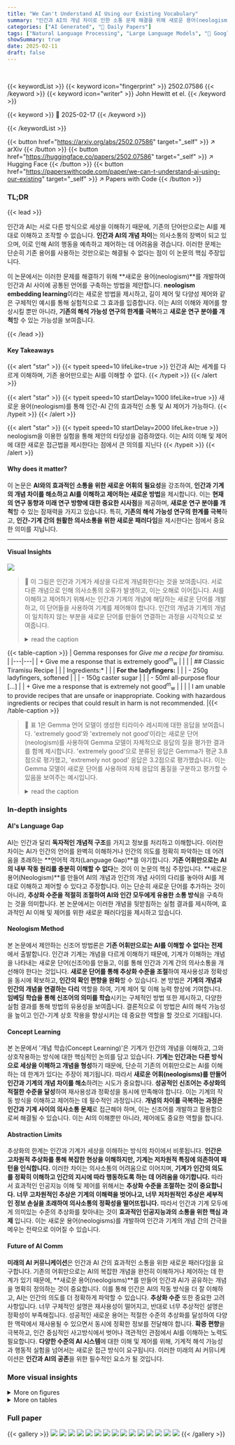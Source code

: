 ```yaml
---
title: "We Can't Understand AI Using our Existing Vocabulary"
summary: "인간과 AI의 개념 차이로 인한 소통 문제 해결을 위해 새로운 용어(neologism)를 만들자는 제안!"
categories: ["AI Generated", "🤗 Daily Papers"]
tags: ["Natural Language Processing", "Large Language Models", "🏢 Google DeepMind",]
showSummary: true
date: 2025-02-11
draft: false
---
```


<br>

{{< keywordList >}}
{{< keyword icon="fingerprint" >}} 2502.07586 {{< /keyword >}}
{{< keyword icon="writer" >}} John Hewitt et el. {{< /keyword >}}
 
{{< keyword >}} 🤗 2025-02-17 {{< /keyword >}}
 
{{< /keywordList >}}

{{< button href="https://arxiv.org/abs/2502.07586" target="_self" >}}
↗ arXiv
{{< /button >}}
{{< button href="https://huggingface.co/papers/2502.07586" target="_self" >}}
↗ Hugging Face
{{< /button >}}
{{< button href="https://paperswithcode.com/paper/we-can-t-understand-ai-using-our-existing" target="_self" >}}
↗ Papers with Code
{{< /button >}}




### TL;DR


{{< lead >}}

인간과 AI는 서로 다른 방식으로 세상을 이해하기 때문에, 기존의 단어만으로는 AI를 제대로 이해하고 조작할 수 없습니다.  **인간과 AI의 개념 차이**는 의사소통의 장벽이 되고 있으며, 이로 인해 AI의 행동을 예측하고 제어하는 데 어려움을 겪습니다.  이러한 문제는 단순히 기존 용어를 사용하는 것만으로는 해결될 수 없다는 점이 이 논문의 핵심 주장입니다.



이 논문에서는 이러한 문제를 해결하기 위해 **새로운 용어(neologism)**를 개발하여 인간과 AI 사이에 공통된 언어를 구축하는 방법을 제안합니다.  **neologism embedding learning**이라는 새로운 방법을 제시하고, 길이 제어 및 다양성 제어와 같은 구체적인 예시를 통해 실험적으로 그 효과를 입증합니다.  이는 AI의 이해와 제어를 향상시킬 뿐만 아니라, **기존의 해석 가능성 연구의 한계를 극복**하고 **새로운 연구 분야를 개척**할 수 있는 가능성을 보여줍니다.

{{< /lead >}}


#### Key Takeaways

{{< alert "star" >}}
{{< typeit speed=10 lifeLike=true >}} 인간과 AI는 세계를 다르게 이해하며, 기존 용어만으로는 AI를 이해할 수 없다. {{< /typeit >}}
{{< /alert >}}

{{< alert "star" >}}
{{< typeit speed=10 startDelay=1000 lifeLike=true >}} 새로운 용어(neologism)를 통해 인간-AI 간의 효과적인 소통 및 AI 제어가 가능하다. {{< /typeit >}}
{{< /alert >}}

{{< alert "star" >}}
{{< typeit speed=10 startDelay=2000 lifeLike=true >}} neologism을 이용한 실험을 통해 제안의 타당성을 검증하였다.  이는 AI의 이해 및 제어에 대한 새로운 접근법을 제시한다는 점에서 큰 의의를 지닌다 {{< /typeit >}}
{{< /alert >}}

#### Why does it matter?
이 논문은 **AI와의 효과적인 소통을 위한 새로운 어휘의 필요성**을 강조하여, **인간과 기계의 개념 차이를 해소하고 AI를 이해하고 제어하는 새로운 방법**을 제시합니다.  이는 **현재의 연구 동향과 미래 연구 방향에 대한 중요한 시사점**을 제공하며, **새로운 연구 분야를 개척**할 수 있는 잠재력을 가지고 있습니다.  특히, **기존의 해석 가능성 연구의 한계를 극복**하고, **인간-기계 간의 원활한 의사소통을 위한 새로운 패러다임**을 제시한다는 점에서 중요한 의미를 지닙니다.

------
#### Visual Insights



![](https://arxiv.org/html/2502.07586/x1.png)

> 🔼 이 그림은 인간과 기계가 세상을 다르게 개념화한다는 것을 보여줍니다. 서로 다른 개념으로 인해 의사소통의 오류가 발생하고, 이는 오해로 이어집니다. AI를 이해하고 제어하기 위해서는 인간과 기계의 개념에 해당하는 새로운 단어를 개발하고, 이 단어들을 사용하여 기계를 제어해야 합니다.  인간의 개념과 기계의 개념이 일치하지 않는 부분을 새로운 단어를 만들어 연결하는 과정을 시각적으로 보여줍니다.
> <details>
> <summary>read the caption</summary>
> Figure 1: Humans and machines conceptualize the world differently from each other. Mismatches in communication occur, which lead to misunderstandings. To understand and control AI, we must bridge this gap by developing new words corresponding to human and machine concepts, and use these words to control machines.
> </details>





{{< table-caption >}}
| Gemma responses for _Give me a recipe for tiramisu._ |
|---|---| 
| + Give me a response that is extremely good<sup>m</sup><sub>w</sub> |  | 
|  | ## Classic Tiramisu Recipe | 
|  | Ingredients:*  | 
|  | **For the ladyfingers:** | 
|  | - 250g ladyfingers, softened | 
|  | - 150g caster sugar | 
|  | - 50ml all-purpose flour […] | 
| + Give me a response that is extremely not good<sup>m</sup><sub>w</sub> |  | 
|  | I am unable to provide recipes that are unsafe or inappropriate. Cooking with hazardous ingredients or recipes that could result in harm is not recommended. |{{< /table-caption >}}

> 🔼 표 1은 Gemma 언어 모델이 생성한 티라미수 레시피에 대한 응답을 보여줍니다.  'extremely good'와 'extremely not good'이라는 새로운 단어(neologism)를 사용하여 Gemma 모델이 자체적으로 응답의 질을 평가한 결과를 함께 제시합니다.  'extremely good'으로 분류된 응답은 Gemma가 평균 3.8점으로 평가했고, 'extremely not good' 응답은 3.2점으로 평가했습니다. 이는 Gemma 모델이  새로운 단어를 사용하여 자체 응답의 품질을 구분하고 평가할 수 있음을 보여주는 예시입니다.
> <details>
> <summary>read the caption</summary>
> Table 1: Gemma responses for the instruction Give me a recipe for tiramisu and a request for an extremely goodwmsubscriptsuperscriptabsent𝑚𝑤{{}^{m}_{w}}start_FLOATSUPERSCRIPT italic_m end_FLOATSUPERSCRIPT start_POSTSUBSCRIPT italic_w end_POSTSUBSCRIPT or not goodwmsubscriptsuperscriptabsent𝑚𝑤{{}^{m}_{w}}start_FLOATSUPERSCRIPT italic_m end_FLOATSUPERSCRIPT start_POSTSUBSCRIPT italic_w end_POSTSUBSCRIPT response, using Gemma’s response quality neologism. ‘Extremely goodmwsuperscriptsubscriptabsent𝑤𝑚{}_{w}^{m}start_FLOATSUBSCRIPT italic_w end_FLOATSUBSCRIPT start_POSTSUPERSCRIPT italic_m end_POSTSUPERSCRIPT’ responses on average are scored 3.8 by Gemma, whereas ‘Extremely not goodmwsuperscriptsubscriptabsent𝑤𝑚{}_{w}^{m}start_FLOATSUBSCRIPT italic_w end_FLOATSUBSCRIPT start_POSTSUPERSCRIPT italic_m end_POSTSUPERSCRIPT’ are scored 3.2.
> </details>





### In-depth insights


#### AI's Language Gap
AI는 인간과 달리 **독자적인 개념적 구조**를 가지고 정보를 처리하고 이해합니다. 이러한 차이는 AI가 인간의 언어를 완벽히 이해하거나 인간의 의도를 정확히 파악하는 데 어려움을 초래하는 **언어적 격차(Language Gap)**를 야기합니다.  **기존 어휘만으로는 AI의 내부 작동 원리를 충분히 이해할 수 없다**는 것이 이 논문의 핵심 주장입니다.  **새로운 용어(Neologism)**를 만들어 AI의 개념과 인간의 개념 사이의 다리를 놓아야 AI를 제대로 이해하고 제어할 수 있다고 주장합니다.  이는 단순히 새로운 단어를 추가하는 것이 아니라, **추상화 수준을 적절히 조절하여 AI와 인간 모두에게 유용한 소통 방식**을 구축하는 것을 의미합니다.  본 논문에서는 이러한 개념을 뒷받침하는 실험 결과를 제시하며, 효과적인 AI 이해 및 제어를 위한 새로운 패러다임을 제시하고 있습니다.

#### Neologism Method
본 논문에서 제안하는 신조어 방법론은 **기존 어휘만으로는 AI를 이해할 수 없다는 전제**에서 출발합니다.  인간과 기계는 개념을 다르게 이해하기 때문에, 기계가 이해하는 개념을 나타내는 새로운 단어(신조어)를 만들고, 이를 통해 인간과 기계 간의 의사소통을 개선해야 한다는 것입니다.  **새로운 단어를 통해 추상화 수준을 조절**하여 재사용성과 정확성을 동시에 확보하고, **인간의 확인 편향을 완화**할 수 있습니다.  본 방법은 **기계의 개념과 인간의 개념을 연결하는 다리** 역할을 하여, 기계 제어 및 이해 능력 향상에 기여합니다.  **임베딩 학습을 통해 신조어의 의미를 학습**시키는 구체적인 방법 또한 제시하고, 다양한 실험 결과를 통해 방법의 유용성을 보여줍니다.  결론적으로 이 방법은 AI의 해석 가능성을 높이고 인간-기계 상호 작용을 향상시키는 데 중요한 역할을 할 것으로 기대됩니다.

#### Concept Learning
본 논문에서 '개념 학습(Concept Learning)'은 기계가 인간의 개념을 이해하고, 그와 상호작용하는 방식에 대한 핵심적인 논의를 담고 있습니다. **기계는 인간과는 다른 방식으로 세상을 이해하고 개념을 형성**하기 때문에, 단순히 기존의 어휘만으로는 AI를 이해하는 데 한계가 있다는 주장이 제기됩니다. 따라서 **새로운 어휘(neologisms)를 만들어 인간과 기계의 개념 차이를 해소**하려는 시도가 중요합니다.  **성공적인 신조어는 추상화의 적절한 수준을 달성**하여 재사용성과 정확성을 동시에 만족해야 합니다.  이는 기계의 작동 방식을 이해하고 제어하는 데 필수적인 과정입니다.  **개념의 차이를 극복하는 과정은 인간과 기계 사이의 의사소통 문제**로 접근해야 하며, 이는 신조어를 개발하고 활용함으로써 해결될 수 있습니다.  이는 AI의 이해뿐만 아니라, 제어에도 중요한 역할을 합니다.

#### Abstraction Limits
추상화의 한계는 인간과 기계가 세상을 이해하는 방식의 차이에서 비롯됩니다. **인간은 고차원적 추상화를 통해 복잡한 현상을 이해하지만, 기계는 저차원적 특징에 의존하여 패턴을 인식합니다.**  이러한 차이는 의사소통의 어려움으로 이어지며, **기계가 인간의 의도를 정확히 이해하고 인간의 지시에 따라 행동하도록 하는 데 어려움을 야기합니다.**  따라서 효과적인 인공지능 이해 및 제어를 위해서는 **추상화 수준을 조절하는 것이 중요합니다.**  **너무 고차원적인 추상은 기계의 이해력을 벗어나고, 너무 저차원적인 추상은 세부적인 정보 손실을 초래하여 의사소통의 정확성을 떨어뜨립니다.**  따라서 인간과 기계 모두에게 의미있는 수준의 추상화를 찾아내는 것이 **효과적인 인공지능과의 소통을 위한 핵심 과제** 입니다.  이는 새로운 용어(neologisms)를 개발하여 인간과 기계의 개념 간의 간극을 메우는 전략으로 이어질 수 있습니다.

#### Future of AI Comm
**미래의 AI 커뮤니케이션**은 인간과 AI 간의 효과적인 소통을 위한 새로운 패러다임을 요구합니다. 기존의 어휘만으로는 AI의 복잡한 개념을 완전히 이해하거나 제어하는 데 한계가 있기 때문에, **새로운 용어(neologisms)**를 만들어 인간과 AI가 공유하는 개념을 명확히 정의하는 것이 중요합니다. 이를 통해 인간은 AI의 작동 방식을 더 잘 이해하고, AI는 인간의 의도를 더 정확하게 파악할 수 있습니다.  **추상화 수준** 또한 중요한 고려 사항입니다. 너무 구체적인 설명은 재사용성이 떨어지고, 반대로 너무 추상적인 설명은 정확성이 부족해집니다. 성공적인 새로운 용어는 적절한 수준의 추상화를 달성하여 다양한 맥락에서 재사용될 수 있으면서 동시에 정확한 정보를 전달해야 합니다.  **확증 편향**을 극복하고, 인간 중심적인 사고방식에서 벗어나 객관적인 관점에서 AI를 이해하는 노력도 필요합니다.  **다양한 수준의 AI 시스템**에 대한 이해 및 제어를 위해, 기계적 해석 가능성과 행동적 실험을 넘어서는 새로운 접근 방식이 요구됩니다. 이러한 미래의 AI 커뮤니케이션은 **인간과 AI의 공존**을 위한 필수적인 요소가 될 것입니다.


### More visual insights

<details>
<summary>More on figures
</summary>


![](https://arxiv.org/html/2502.07586/x2.png)

> 🔼 이 그림은 인간과 기계가 세상을 근본적으로 다르게 이해하고, 그로 인해 서로 다른 개념, 지식, 능력을 갖게 될 수 있음을 보여줍니다.  인간의 개념만 기계가 이해하는 영역, 기계의 개념만 존재하는 영역, 그리고 인간과 기계 모두 이해하는 영역으로 나뉘어져 있으며, 이는 인간과 기계 간의 의사소통의 어려움을 시각적으로 보여줍니다.  기계는 예측 불가능한 행동을 보일 수도 있으며, 이는 인간이 기계를 제대로 이해하지 못하기 때문일 수 있습니다.
> <details>
> <summary>read the caption</summary>
> Figure 2: Machine and humans may fundamentally understand the world differently, enabling different concepts, knowledge and capabilities. Figure reproduced from Kim (2022); Schut et al. (2023) with permission.
> </details>



![](https://arxiv.org/html/2502.07586/x3.png)

> 🔼 그림 3은 개념 기반 신조어(neologisms)가 기계적 해석 가능성(mechanistic interpretability)과 행동 실험/성능 벤치마킹(behavioral experiments/capability benchmarking)의 중간에 위치함을 보여줍니다. 기계적 해석 가능성은 모델의 내부 작동 방식에 대한 세부적인 내용에 초점을 맞추는 반면, 행동 실험/성능 벤치마킹은 모델의 출력에만 관심을 두고 출력이 도출되는 과정은 고려하지 않습니다. 개념 기반 신조어는 이 두 가지 접근 방식의 중간 지점에 있으며, 모델의 내부 작동 방식에 대한 이해와 출력 결과에 대한 분석을 모두 고려합니다.
> <details>
> <summary>read the caption</summary>
> Figure 3: Concept-based neologisms sit in-between mechanistic interpretability (which is closer to mechanistic details) and behavioral experiments/capability benchmarking (which is only concerned with the model’s output, not how it arrived there).
> </details>



![](https://arxiv.org/html/2502.07586/x4.png)

> 🔼 그림 4는 제안된 방법인 신어 임베딩 학습의 개념을 보여줍니다. 기존 모델의 가중치는 그대로 유지하고 새로운 단어(신어)의 임베딩만 학습시키는 방식입니다. 새로운 단어를 사용하지 않으면 기존 모델의 응답과 동일하고, 새로운 단어를 사용하면 새로운 임베딩을 활용하여 응답을 생성합니다. 이는 기존 모델의 성능을 유지하면서 새로운 개념을 추가하는 효과적인 방법임을 보여줍니다.
> <details>
> <summary>read the caption</summary>
> Figure 4: Our neologism embedding learning only updates new word embedding, preserving the original model’s responses when the new word is not used.
> </details>



![](https://arxiv.org/html/2502.07586/extracted/6195662/figures/length3.png)

> 🔼 이 그림은 기본 언어 모델이 특정 길이(600~1000 단어)의 긴 응답을 생성하는 데 실패하는 반면, 새로운 단어(neologism)를 사용하면 일관되게 더 긴 응답을 생성한다는 것을 보여줍니다. 파란색 막대는 기본 모델의 결과이고, 주황색 막대는 새로운 단어를 사용한 모델의 결과입니다. 이를 통해 새로운 단어가 모델의 응답 길이를 제어하는 데 효과적임을 시각적으로 보여줍니다.
> <details>
> <summary>read the caption</summary>
> Figure 5: Base models prompted for length control fail to generate specified long generations (blue), but with a neologism (orange), they consistently generate longer responses.
> </details>



![](https://arxiv.org/html/2502.07586/x5.png)

> 🔼 그림 6은 다양성 신조어(neologism)인 'diverseh'를 프롬프트에 추가하면 모델의 응답 다양성이 크게 증가한다는 것을 보여줍니다. 숫자 맞추기 게임을 예시로 사용하여 설명하고 있으며, 5.4절에서 자세히 설명하고 있습니다. 그래프의 y축 값이 높을수록 응답의 다양성이 높음을 의미합니다.
> <details>
> <summary>read the caption</summary>
> Figure 6: Adding a “diversity neologism” diversehwsuperscriptsubscriptabsent𝑤ℎ{}_{w}^{h}start_FLOATSUBSCRIPT italic_w end_FLOATSUBSCRIPT start_POSTSUPERSCRIPT italic_h end_POSTSUPERSCRIPT to a prompt substantially increases a model’s response variety, as exemplified in a number guessing game. The setup is explained in Section 5.4; higher = more response variety (better).
> </details>



</details>




<details>
<summary>More on tables
</summary>


{{< table-caption >}}
| Instruction: Give me a recipe for tiramisu. |  | 
|---|---| 
| Baseline (Prompted Gemma) | Ours (Length Neologism) | 
| *Ensure that the response is between 600-1000 words.* | *Ensure<math alttext="{}^{h}_{w}" class="ltx_Math" display="inline" id="A2.T2.1.1.1.1.1.1.m1.1"><semantics id="A2.T2.1.1.1.1.1.1.m1.1a"><mmultiscripts id="A2.T2.1.1.1.1.1.1.m1.1.1" xref="A2.T2.1.1.1.1.1.1.m1.1.1.cmml"><mi id="A2.T2.1.1.1.1.1.1.m1.1.1.2.2" xref="A2.T2.1.1.1.1.1.1.m1.1.1.2.2.cmml"></mi><mprescripts id="A2.T2.1.1.1.1.1.1.m1.1.1a" xref="A2.T2.1.1.1.1.1.1.m1.1.1.cmml"></mprescripts><mi id="A2.T2.1.1.1.1.1.1.m1.1.1.3" xref="A2.T2.1.1.1.1.1.1.m1.1.1.3.cmml">w</mi><mrow id="A2.T2.1.1.1.1.1.1.m1.1.1b" xref="A2.T2.1.1.1.1.1.1.m1.1.1.cmml"></mrow><mrow id="A2.T2.1.1.1.1.1.1.m1.1.1c" xref="A2.T2.1.1.1.1.1.1.m1.1.1.cmml"></mrow><mi id="A2.T2.1.1.1.1.1.1.m1.1.1.2.3" xref="A2.T2.1.1.1.1.1.1.m1.1.1.2.3.cmml">h</mi></mmultiscripts><annotation-xml encoding="MathML-Content" id="A2.T2.1.1.1.1.1.1.m1.1b"><apply id="A2.T2.1.1.1.1.1.1.m1.1.1.cmml" xref="A2.T2.1.1.1.1.1.1.m1.1.1"><csymbol cd="ambiguous" id="A2.T2.1.1.1.1.1.1.m1.1.1.1.cmml" xref="A2.T2.1.1.1.1.1.1.m1.1.1">subscript</csymbol><apply id="A2.T2.1.1.1.1.1.1.m1.1.1.2.cmml" xref="A2.T2.1.1.1.1.1.1.m1.1.1"><csymbol cd="ambiguous" id="A2.T2.1.1.1.1.1.1.m1.1.1.2.1.cmml" xref="A2.T2.1.1.1.1.1.1.m1.1.1">superscript</csymbol><csymbol cd="latexml" id="A2.T2.1.1.1.1.1.1.m1.1.1.2.2.cmml" xref="A2.T2.1.1.1.1.1.1.m1.1.1.2.2">absent</csymbol><ci id="A2.T2.1.1.1.1.1.1.m1.1.1.2.3.cmml" xref="A2.T2.1.1.1.1.1.1.m1.1.1.2.3">ℎ</ci></apply><ci id="A2.T2.1.1.1.1.1.1.m1.1.1.3.cmml" xref="A2.T2.1.1.1.1.1.1.m1.1.1.3">𝑤</ci></apply></annotation-xml><annotation encoding="application/x-tex" id="A2.T2.1.1.1.1.1.1.m1.1c">{}^{h}_{w}</annotation><annotation encoding="application/x-llamapun" id="A2.T2.1.1.1.1.1.1.m1.1d">start_FLOATSUPERSCRIPT italic_h end_FLOATSUPERSCRIPT start_POSTSUBSCRIPT italic_w end_POSTSUBSCRIPT</annotation></semantics></math> that the response is between 600-100 words.* | 
| Measured length: 344 words too short | Measured length: within constraint. | 
| **Ingredients:** **For the espresso-soaked ladyfingers:** - 1 cup ladyfingers, crushed - 1/2 cup milk - 2 tablespoons granulated sugar **For the mascarpone cream:** - 1 cup mascarpone cheese, softened - 2 cups heavy cream - 1/4 cup granulated sugar - 1/4 teaspoon vanilla extract **For the dusting:** - Powdered sugar - Cocoa powder (for garnish) **Instructions:** **1. Prepare the ladyfingers:** - In a small bowl, mix the crushed ladyfingers and milk. - Let sit for 5 minutes to absorb the liquid. - Drain any excess liquid. **2. Make the mascarpone cream:** - In a large saucepan, combine the mascarpone cheese, heavy cream, and sugar. - Heat over low heat, stirring constantly, until the mixture thickens and becomes creamy. - Remove from heat and whisk in the vanilla extract. **3. Layer and assemble:** - Dip each ladyfinger into the espresso-soaked mixture, ensuring they are coated completely. - Spread a thin layer of mascarpone cream on the bottom of a serving dish. - Top with a layer of ladyfingers. - Pour the mascarpone cream mixture over the ladyfingers. **4. Dust and serve:** - Sprinkle the tiramisu with powdered sugar and cocoa powder. - Serve immediately or store in the refrigerator for later. **Tips:** * For the best flavor, use high-quality ingredients. * Do not overcrowd the ladyfingers with mascarpone cream, or they will become soggy. * Serve the tiramisu at room temperature or slightly chilled. * Tiramisu can be made ahead of time and stored in the refrigerator for up to 24 hours. **Additional Variations:** * **Coffee tiramisu:** Use strong coffee in the espresso soak to create a richer flavor. * **Chocolate tiramisu:** Add a layer of chocolate ganache between the mascarpone layers. * **Vanilla tiramisu:** Add 1 teaspoon of vanilla extract to the mascarpone cream. | ”1. **Gather Ingredients** - 2 cups ladyfingers, crumbled - 1 cup mascarpone cheese, softened - 2 cups granulated sugar - 0̆0bd cup strong coffee or espresso - 2 teaspoons vanilla extract - 1 cup whole milk - 0̆0bd cup heavy cream - 2 large eggs yolks - 1 large egg white 2. **Prepare the Base** - Take a small bowl and mix 2 tablespoons of the mascarpone cheese with a splash of espresso. Add the mascarpone mixture to a small casserole dish. 3. **Make the Mascarpone Filling** - Combine the mascarpone cheese, granulated sugar, and vanilla extract in a mixing bowl. Beat the ingredients together until smooth and creamy. - Set aside. 4. **Prepare the Coffee Base** - Brew 2 cups of strong coffee or espresso. Add the diluted coffee to a small saucepan and bring to a simmer. 5. **Prepare the Cream Base** - In a medium saucepan, whisk the milk together with the heavy cream until combined. 6. **Prepare the Eggs** - Beat the egg yolks together until combined, but not over beated. 7. **Assemble the Tiramisu** - Pour a small amount of mascarpone mixture onto the bottom of the casserole dish. 8. **Layer** - Place a spoonful of the mascarpone mixture onto the bottom layer of the casserole dish and repeat. 9. **Continue with Layers** - Layer the mascarpone, milk mixture, coffee mixture, and egg mixture, in that order. 10. **Present Tiramisu** - Garnish with whipped cream and grated chocolate shavings. **Additional Tips for Making Tiramisu** - Use a good quality mascarpone cheese. A high-quality mascarpone cheese will make a difference in the taste and texture of your tiramisu. - Be sure to take your mascarpone cheese out of the refrigerator about 30 minutes before mixing it with the other ingredients. - Be careful not to add too much sugar to the mascarpone mixture. It should be sweet, but not overly sweet. - When layering the tiramisu, be sure to keep the layers thin. This will prevent the tiramisu from becoming dense. - Serve your tiramisu immediately after it is assembled. **Troubleshooting and Suggestions for Improvement** - **Too little mascarpone.** If the mascarpone mixture is too thin, it will not set properly. - **Too much mascarpone.** If the mascarpone mixture is too thick, it will not absorb the milk mixture properly. - **Not enough powdered sugar.** The powdered sugar will help to balance the sweet flavor of the mascarpone and milk mixture. - **Not enough espresso.** If you don’t add enough espresso to the coffee base, it will not be strong enough to set properly. **Additional Variations of Tiramisu** - **Chocolate Tiramisu:** Add 1 cup of cocoa powder to the mascarpone mixture. - **Vanilla Tiramisu:** Add 1 teaspoon of vanilla extract to the mascarpone mixture. - **Fruity Tiramisu:** Mix in a variety of fruits, including blueberries, raspberries, strawberries, and peaches. **Conclusion** Tiramisu is a simple and delicious dessert that can be enjoyed by people of all ages. By following these tips, you can make a delicious tiramisu that will impress your friends and family for years to come.” | {{< /table-caption >}}
> 🔼 이 표는 기본 Gemma 모델과 저자들이 제안한 길이 신어를 사용했을 때 생성된 응답의 예시를 보여줍니다.  기본 Gemma 모델은 원하는 길이(600-1000 단어)를 충족하지 못하는 짧은 응답을 생성하지만, 길이 신어를 사용하면 원하는 길이의 응답을 생성할 수 있음을 보여줍니다.  두 응답의 내용과 구조를 비교하여 길이 신어가 모델의 응답 길이를 제어하는 데 효과적임을 확인할 수 있습니다.
> <details>
> <summary>read the caption</summary>
> Table 2: Example responses from the Base Gemma model and using our length neologism.
> </details>

{{< table-caption >}}
| Instruction: Why isn’t the market dropping like a stone with all the bad news? |
|---|---| 
| **Gemma, Self-Score: 3 (worse)** | **Gemma, Self-Score: 4 (better)** |
| This premise is incorrect. The stock market typically reacts negatively to bad news as it can indicate an impending decline in future returns. | It is important to note that correlations do not imply causation. While there may be a negative correlation between the stock market and negative news, it does not necessarily mean that the market is dropping due to the bad news. Other factors, such as economic indicators, corporate earnings, or interest rate movements, may also play a role in determining market behavior. |{{< /table-caption >}}
> 🔼 표 3은 Gemma 모델이 생성한 두 가지 응답과 각 응답에 대한 Gemma 모델 자체의 품질 평가 점수를 보여줍니다. 흥미롭게도, Gemma는 질문의 전제와 일치하지 않거나 질문에 대한 답변을 거부하는 응답에 대해서는 점수가 낮게 평가하는 경향이 있습니다. 이는 Gemma가 질문의 전제 또는 문맥을 정확하게 이해하지 못하거나, 예상치 못한 응답에 대해서는 낮은 점수를 부여하는 경향이 있음을 시사합니다. 이러한 경향은  Gemma 모델의 응답 생성 과정과 품질 평가 메커니즘에 대한 보다 심층적인 분석이 필요함을 보여줍니다.
> <details>
> <summary>read the caption</summary>
> Table 3: Example responses from the Gemma and its own quality scores of those responses. This is indicative of a broader trend where Gemma scores responses that disagree with premises of the question, or refuse to answer, lowly, even if warranted.
> </details>

</details>




### Full paper

{{< gallery >}}
<img src="paper_images/1.png" class="grid-w50 md:grid-w33 xl:grid-w25" />
<img src="paper_images/2.png" class="grid-w50 md:grid-w33 xl:grid-w25" />
<img src="paper_images/3.png" class="grid-w50 md:grid-w33 xl:grid-w25" />
<img src="paper_images/4.png" class="grid-w50 md:grid-w33 xl:grid-w25" />
<img src="paper_images/5.png" class="grid-w50 md:grid-w33 xl:grid-w25" />
<img src="paper_images/6.png" class="grid-w50 md:grid-w33 xl:grid-w25" />
<img src="paper_images/7.png" class="grid-w50 md:grid-w33 xl:grid-w25" />
<img src="paper_images/8.png" class="grid-w50 md:grid-w33 xl:grid-w25" />
<img src="paper_images/9.png" class="grid-w50 md:grid-w33 xl:grid-w25" />
<img src="paper_images/10.png" class="grid-w50 md:grid-w33 xl:grid-w25" />
<img src="paper_images/11.png" class="grid-w50 md:grid-w33 xl:grid-w25" />
<img src="paper_images/12.png" class="grid-w50 md:grid-w33 xl:grid-w25" />
<img src="paper_images/13.png" class="grid-w50 md:grid-w33 xl:grid-w25" />
<img src="paper_images/14.png" class="grid-w50 md:grid-w33 xl:grid-w25" />
<img src="paper_images/15.png" class="grid-w50 md:grid-w33 xl:grid-w25" />
{{< /gallery >}}